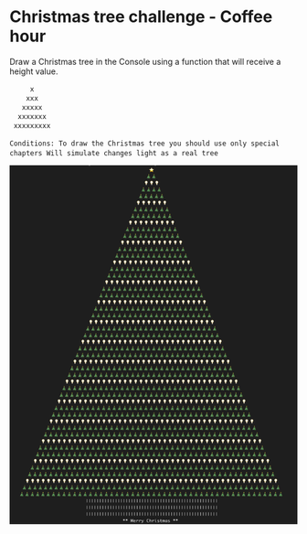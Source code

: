 # Christmas tree challenge - Coffee hour

Draw a Christmas tree in the Console using a function that will receive a height value.

```
     x
    xxx
   xxxxx
  xxxxxxx
 xxxxxxxxx
```

`Conditions: To draw the Christmas tree you should use only special chapters
Will simulate changes light as a real tree`

![Christmas Tree](christmas-tree.png "Christmas Tree")
